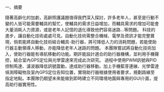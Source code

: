 一、摘要

隨著高齡化的加劇，高齡照護議題值得我們深入探討，許多老年人，甚至是行動不變的人皆可能需要輔具的幫忙，使輔具的需求日益增加，而輔具需求的增加可能會大量消耗人力資源，或是老年人記憶的退化導致他們容易迷路...等問題。
科技的進步，讓自動化技術處處可見。自動化技術需整合機械、電學及資訊才能完整實現，倘若能將自動化技術結合輔具-助行器，將可降低人力的消耗問題，若能使助行器主動領導人移動，亦能降低老年人迷路的問題。
本團隊嘗試將自動化技術加入，使助行器能有導航移動的功能。期許能設計適合的助行器機構，並利用手機聲控，結合室內GPS定位與光學雷達來完成此次研究。
過程中使用PWM訊號與PID控制馬達、濾波器降低訊號震動，達成助行器移動。加上手機藍芽連線、光學雷達偵測障礙物及室內GPS定位告知位置，實現助行器根據使用者要求，規劃路線至指定地點。本團隊仍期望未來能做到即時建立不同環境地圖與專用的GUI介面，提高助行器實用性。
